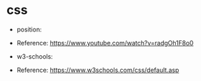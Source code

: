 # css

- position:
- Reference: https://www.youtube.com/watch?v=radgOh1F8o0

- w3-schools:
- Reference: https://www.w3schools.com/css/default.asp